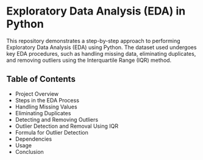 # Exploratory Data Analysis (EDA) in Python
This repository demonstrates a step-by-step approach to performing Exploratory Data Analysis (EDA) using Python. The dataset used undergoes key EDA procedures, such as handling missing data, eliminating duplicates, and removing outliers using the Interquartile Range (IQR) method.

## Table of Contents
- Project Overview <br>
- Steps in the EDA Process <br>
- Handling Missing Values <br>
- Eliminating Duplicates <br>
- Detecting and Removing Outliers <br>
- Outlier Detection and Removal Using IQR <br>
- Formula for Outlier Detection <br> 
- Dependencies <br>
- Usage <br>
- Conclusion
